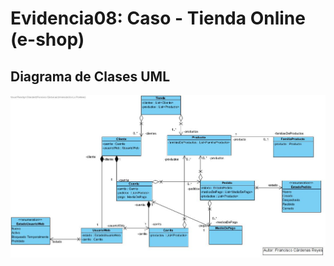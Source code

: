 # Evidencia08: Caso - Tienda Online (e-shop)

## Diagrama de Clases UML

![img.png](Evidencias/DiagramaUML.png)